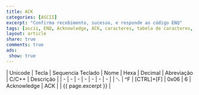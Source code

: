 ```yaml
---
title: ACK
categories: [ASCII]
excerpt: "Confirma recebimento, sucesso, e responde ao código ENQ"
tags: [ascii, ENQ, Acknowledge, ACK, caracteres, tabela de caracteres, caracteres de controle]
layout: article
share: true
comments: true
ads: 
 show: true
---
```


| Unicode | Tecla | Sequencia Teclado | Nome | Hexa | Decimal  | Abreviação | C/C++ | Descrição |
| - | - | - | - | - | - | - | 
| ␆ | ^F | [CTRL]+[F] | 0x06 | 6 | Acknowledge | ACK  | | {{ page.excerpt }} |
